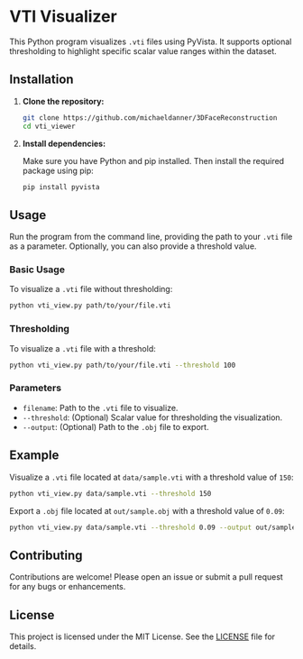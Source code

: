 
# VTI Visualizer

This Python program visualizes `.vti` files using PyVista. It supports optional thresholding to highlight specific scalar value ranges within the dataset.

## Installation

1. **Clone the repository:**

   ```sh
   git clone https://github.com/michaeldanner/3DFaceReconstruction
   cd vti_viewer
   ```

2. **Install dependencies:**

   Make sure you have Python and pip installed. Then install the required package using pip:

   ```sh
   pip install pyvista
   ```

## Usage

Run the program from the command line, providing the path to your `.vti` file as a parameter. Optionally, you can also provide a threshold value.

### Basic Usage

To visualize a `.vti` file without thresholding:

```sh
python vti_view.py path/to/your/file.vti
```

### Thresholding

To visualize a `.vti` file with a threshold:

```sh
python vti_view.py path/to/your/file.vti --threshold 100
```

### Parameters

- `filename`: Path to the `.vti` file to visualize.
- `--threshold`: (Optional) Scalar value for thresholding the visualization.
- `--output`: (Optional) Path to the `.obj` file to export.

## Example

Visualize a `.vti` file located at `data/sample.vti` with a threshold value of `150`:

```sh
python vti_view.py data/sample.vti --threshold 150
```

Export a `.obj` file located at `out/sample.obj` with a threshold value of `0.09`:

```sh
python vti_view.py data/sample.vti --threshold 0.09 --output out/sample
```


## Contributing

Contributions are welcome! Please open an issue or submit a pull request for any bugs or enhancements.

## License

This project is licensed under the MIT License. See the [LICENSE](LICENSE) file for details.

